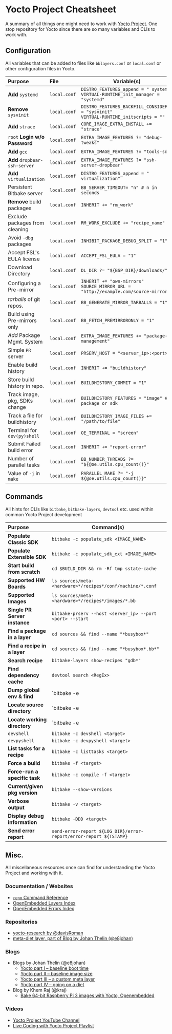 # Yocto Project Cheatsheet

A summary of all things one might need to work with [Yocto Project](https://yoctoproject.org).
One stop repository for Yocto since there are so many variables and CLIs to work with.


## Configuration

All variables that can be added to files like `bblayers.conf` or `local.conf` or other configuration files in Yocto.

| Purpose                       | File         | Variable(s)                                                                                |
|:------------------------------|:-------------|--------------------------------------------------------------------------------------------|
| __Add__ `systemd`             | `local.conf` | `DISTRO_FEATURES_append = " systemd"` <br> `VIRTUAL-RUNTIME_init_manager = "systemd"`      |
| __Remove__ `sysvinit`         | `local.conf` | `DISTRO_FEATURES_BACKFILL_CONSIDERED = "sysvinit"` <br> `VIRTUAL-RUNTIME_initscripts = ""` |
| __Add__ `strace`              | `local.conf` | `CORE_IMAGE_EXTRA_INSTALL += "strace"`                                                     |
| `root` __Login w/o Password__ | `local.conf` | `EXTRA_IMAGE_FEATURES ?= "debug-tweaks"`                                                   |
| __Add__ `gcc`                 | `local.conf` | `EXTRA_IMAGE_FEATURES ?= "tools-sdk"`                                                      |
| __Add__ `dropbear-ssh-server` | `local.conf` | `EXTRA_IMAGE_FEATURES ?= "ssh-server-dropbear"`                                            |
| __Add__ `virtualization`      | `local.conf` | `DISTRO_FEATURES_append = " virtualization"`                                               |
| Persistent Bitbake server     | `local.conf` | `BB_SERVER_TIMEOUT= "n" # n in seconds`                                                    |
| __Remove__ build packages     | `local.conf` | `INHERIT += "rm_work"`                                                                     |
| Exclude packages from cleaning| `local.conf` | `RM_WORK_EXCLUDE += "recipe_name"`                                                         |
| Avoid `-dbg` packages         | `local.conf` | `INHIBIT_PACKAGE_DEBUG_SPLIT = "1"`                                                        |
| Accept FSL's EULA license     | `local.conf` | `ACCEPT_FSL_EULA = "1"`                                                                    |
| Download Directory            | `local.conf` | `DL_DIR ?= "${BSP_DIR}/downloads/"`                                                        |
| Configuring a Pre-mirror      | `local.conf` | `INHERIT += "own-mirrors"` <br> `SOURCE_MIRROR_URL = "http://example.com/source-mirror"`   |
| *tarballs* of git repos.      | `local.conf` | `BB_GENERATE_MIRROR_TARBALLS = "1"`                                                        |
| Build using Pre-mirrors only  | `local.conf` | `BB_FETCH_PREMIRRORONLY = "1"`                                                             |
| _Add_ Package Mgmt. System    | `local.conf` | `EXTRA_IMAGE_FEATURES += "package-management"`                                             |
| Simple `PR` server            | `local.conf` | `PRSERV_HOST = "<server_ip>:<port>"`                                                       |
| Enable build history          | `local.conf` | `INHERIT += "buildhistory"`                                                                |
| Store build history in repo.  | `local.conf` | `BUILDHISTORY_COMMIT = "1"`                                                                |
| Track image, pkg, SDKs change | `local.conf` | `BUILDHISTORY_FEATURES = "image" # package or sdk`                                         |
| Track a file for buildhistory | `local.conf` | `BUILDHISTORY_IMAGE_FILES += "/path/to/file"`                                              |
| Terminal for `dev(py)shell`   | `local.conf` | `OE_TERMINAL = "screen"`                                                                   |
| Submit Failed build error     | `local.conf` | `INHERIT += "report-error"`                                                                |
| Number of parallel tasks      | `local.conf` | `BB_NUMBER_THREADS ?= "${@oe.utils.cpu_count()}"`                                          |
| Value of `-j` in `make`       | `local.conf` | `PARALLEL_MAKE ?= "-j ${@oe.utils.cpu_count()}"`                                           |

## Commands

All hints for CLIs like `bitbake`, `bitbake-layers`, `devtool` etc. used within common Yocto Project development

| Purpose                       | Command(s)                                                                       |
|:------------------------------|----------------------------------------------------------------------------------|
| __Populate Classic SDK__      |   `bitbake -c populate_sdk <IMAGE_NAME>`                                         |
| __Populate Extensible SDK__   |   `bitbake -c populate_sdk_ext <IMAGE_NAME>`                                     |
| __Start build from scratch__  |   `cd $BUILD_DIR && rm -Rf tmp sstate-cache`                                     |
| __Supported HW Boards__       |   `ls sources/meta-<hardware>*/recipes*/conf/machine/*.conf`                     |
| __Supported Images__          |   `ls sources/meta-<hardware>*/recipes*/images/*.bb`                             |
| __Single PR Server instance__ |   `bitbake-prserv --host <server_ip> --port <port> --start`                      |
| __Find a package in a layer__ |   `cd sources && find --name "*busybox*"`                                        |
| __Find a recipe in a layer__  |   `cd sources && find --name "*busybox*.bb*"`                                    |
| __Search recipe__             |   `bitbake-layers show-recipes "gdb*"`                                           |
| __Find dependency cache__     |   `devtool search <RegEx>`                                                       |
| __Dump global env & find__    |   `bitbake -e | grep -w DISTRO_FEATURES`                                         |
| __Locate source directory__   |   `bitbake -e <recipe> | grep ^S=`                                               |
| __Locate working directory__  |   `bitbake -e <recipe> | grep ^WORKDIR=`                                         |
| `devshell`                    |   `bitbake -c devshell <target>`                                                 |
| `devpyshell`                  |   `bitbake -c devpyshell <target>`                                               |
| __List tasks for a recipe__   |   `bitbake -c listtasks <target>`                                                |
| __Force a build__             |   `bitbake -f <target>`                                                          |
| __Force-run a specific task__ |   `bitbake -c compile -f <target>`                                               |
| __Current/given pkg version__ |   `bitbake --show-versions`                                                      |
| __Verbose output__            |   `bitbake -v <target>`                                                          |
| __Display debug information__ |   `bitbake -DDD <target>`                                                        |
| __Send error report__         |   `send-error-report ${LOG_DIR}/error-report/error-report_${TSTAMP}`             |

## Misc.

All miscellaneous resources once can find for understanding the Yocto Project and working with it.

### Documentation / Websites

* [`repo` Command Reference](https://source.android.com/setup/develop/repo)
* [OpenEmbedded Layers Index](http://layers.openembedded.org)
* [OpenEmbedded Errors Index](http://errors.openembedded.org)

### Repositories

* [yocto-research by @davisRoman](https://github.com/davisRoman/yocto-research)
* [meta-diet layer, part of Blog by Johan Thelin (@e8johan)](https://github.com/e8johan/meta-diet)


### Blogs
* Blogs by Johan Thelin (@e8johan)
    - [Yocto part I – baseline boot time](http://www.thelins.se/johan/blog/2014/06/yocto-part-i-baseline-boot-time/)
    - [Yocto part II – baseline image size](http://www.thelins.se/johan/blog/2014/06/yocto-part-ii-baseline-image-size/)
    - [Yocto part III – a custom meta layer](http://www.thelins.se/johan/blog/2014/06/yocto-part-iii-a-custom-meta-layer/)
    - [Yocto part IV – going on a diet](http://www.thelins.se/johan/blog/2014/06/yocto-part-iv-going-on-a-diet/)
* Blog by Khem Raj (@kraj)
    - [Bake 64-bit Raspberry Pi 3 images with Yocto, Openembedded](https://himvis.com/bake-64-bit-raspberrypi3-images-with-yoctoopenembedded/)


### Videos

* [Yocto Project YouTube Channel](https://www.youtube.com/user/TheYoctoProject)
* [Live Coding with Yocto Project Playlist](https://www.youtube.com/playlist?list=PLD4M5FoHz-TxMfBFrDKfIS_GLY25Qsfyj)